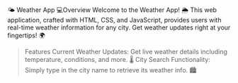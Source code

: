 🌤️ Weather App
💻Overview
Welcome to the Weather App! 🌦️ This web application, crafted with HTML, CSS, and JavaScript, provides users with real-time weather information for any city. Get weather updates right at your fingertips! 🌍

>Features
Current Weather Updates: Get live weather details including temperature, conditions, and more. 🌡️
City Search Functionality: Simply type in the city name to retrieve its weather info. 🏙️


